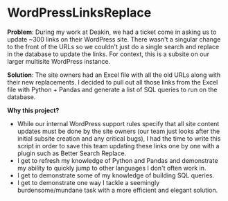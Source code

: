 # WordPressLinksReplace
**Problem**: During my work at Deakin, we had a ticket come in asking us to update ~300 links on their WordPress site. There wasn't a singular change to the front of the URLs so we couldn't just do a single search and replace in the database to update the links. For context, this is a subsite on our larger multisite WordPress instance.

**Solution**: The site owners had an Excel file with all the old URLs along with their new replacements. I decided to pull out all those links from the Excel file with Python + Pandas and generate a list of SQL queries to run on the database.

**Why this project?**
- While our internal WordPress support rules specify that all site content updates must be done by the site owners (our team just looks after the initial subsite creation and any critical bugs), I had the time to write this script in order to save this team updating these links one by one with a plugin such as Better Search Replace.
- I get to refresh my knowledge of Python and Pandas and demonstrate my ability to quickly jump to other languages I don't often work in.
- I get to demonstrate some of my knowledge of building SQL queries.
- I get to demonstrate one way I tackle a seemingly burdensome/mundane task with a more efficient and elegant solution.
